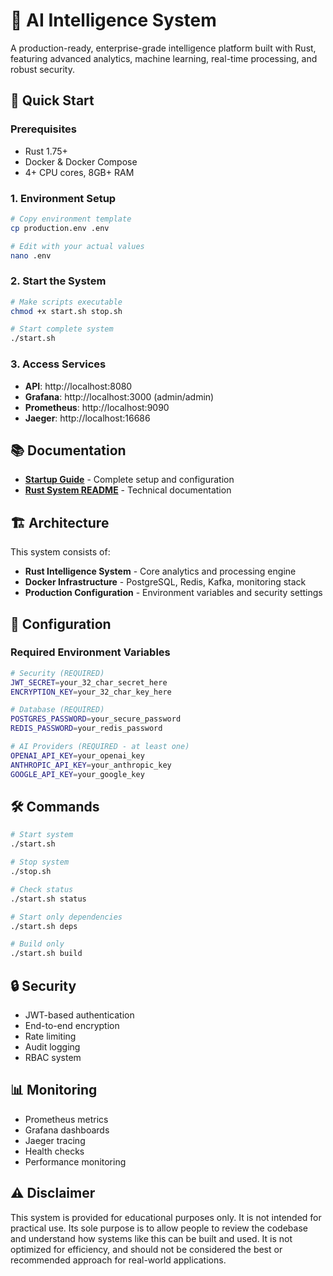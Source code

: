 
# 🧠 AI Intelligence System

A production-ready, enterprise-grade intelligence platform built with Rust, featuring advanced analytics, machine learning, real-time processing, and robust security.

## 🚀 Quick Start

### Prerequisites
- Rust 1.75+
- Docker & Docker Compose
- 4+ CPU cores, 8GB+ RAM

### 1. Environment Setup
```bash
# Copy environment template
cp production.env .env

# Edit with your actual values
nano .env
```

### 2. Start the System
```bash
# Make scripts executable
chmod +x start.sh stop.sh

# Start complete system
./start.sh
```

### 3. Access Services
- **API**: http://localhost:8080
- **Grafana**: http://localhost:3000 (admin/admin)
- **Prometheus**: http://localhost:9090
- **Jaeger**: http://localhost:16686

## 📚 Documentation

- **[Startup Guide](STARTUP_GUIDE.md)** - Complete setup and configuration
- **[Rust System README](rust-intelligence-system/README.md)** - Technical documentation

## 🏗️ Architecture

This system consists of:

- **Rust Intelligence System** - Core analytics and processing engine
- **Docker Infrastructure** - PostgreSQL, Redis, Kafka, monitoring stack
- **Production Configuration** - Environment variables and security settings

## 🔧 Configuration

### Required Environment Variables
```bash
# Security (REQUIRED)
JWT_SECRET=your_32_char_secret_here
ENCRYPTION_KEY=your_32_char_key_here

# Database (REQUIRED)
POSTGRES_PASSWORD=your_secure_password
REDIS_PASSWORD=your_redis_password

# AI Providers (REQUIRED - at least one)
OPENAI_API_KEY=your_openai_key
ANTHROPIC_API_KEY=your_anthropic_key
GOOGLE_API_KEY=your_google_key
```

## 🛠️ Commands

```bash
# Start system
./start.sh

# Stop system
./stop.sh

# Check status
./start.sh status

# Start only dependencies
./start.sh deps

# Build only
./start.sh build
```

## 🔒 Security

- JWT-based authentication
- End-to-end encryption
- Rate limiting
- Audit logging
- RBAC system

## 📊 Monitoring

- Prometheus metrics
- Grafana dashboards
- Jaeger tracing
- Health checks
- Performance monitoring

## ⚠️ Disclaimer
This system is provided for educational purposes only. It is not intended for practical use. Its sole purpose is to allow people to review the codebase and understand how systems like this can be built and used. It is not optimized for efficiency, and should not be considered the best or recommended approach for real-world applications.
